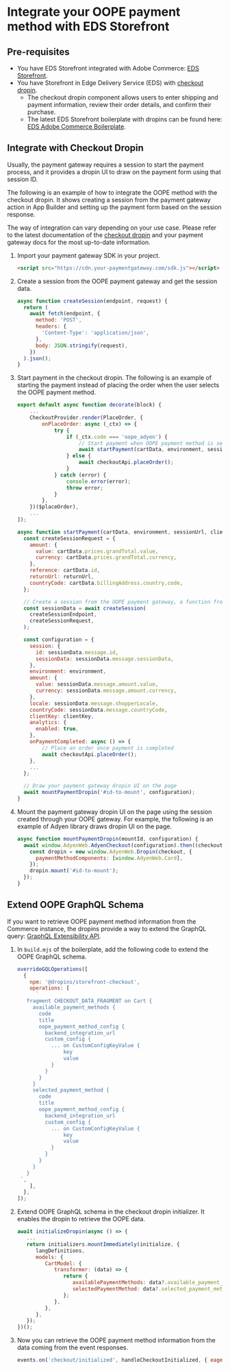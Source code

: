 # Integrate your OOPE payment method with EDS Storefront

## Pre-requisites

- You have EDS Storefront integrated with Adobe Commerce: [EDS Storefront](https://experienceleague.adobe.com/developer/commerce/storefront/).
- You have Storefront in Edge Delivery Service (EDS) with [checkout dropin](https://experienceleague.adobe.com/developer/commerce/storefront/dropins/checkout/).
  - The checkout dropin component allows users to enter shipping and payment information, review their order details, and confirm their purchase.
  - The latest EDS Storefront boilerplate with dropins can be found here: [EDS Adobe Commerce Boilerplate](https://github.com/hlxsites/aem-boilerplate-commerce).

## Integrate with Checkout Dropin

Usually, the payment gateway requires a session to start the payment process, and it provides a dropin UI to draw on the payment form using that session ID.

The following is an example of how to integrate the OOPE method with the checkout dropin. It shows creating a session from the payment gateway action in App Builder and setting up the payment form based on the session response.

The way of integration can vary depending on your use case. Please refer to the latest documentation of the [checkout dropin](https://experienceleague.adobe.com/developer/commerce/storefront/dropins/checkout/) and your payment gateway docs for the most up-to-date information.

1. Import your payment gateway SDK in your project.
   ```html
   <script src="https://cdn.your-paymentgateway.com/sdk.js"></script>
   ```
2. Create a session from the OOPE payment gateway and get the session data.
   ```javascript
   async function createSession(endpoint, request) {
     return (
       await fetch(endpoint, {
         method: 'POST',
         headers: {
           'Content-Type': 'application/json',
         },
         body: JSON.stringify(request),
       })
     ).json();
   }
   ```
3. Start payment in the checkout dropin.
   The following is an example of starting the payment instead of placing the order when the user selects the OOPE payment method.

   ```javascript
   export default async function decorate(block) {
       ...
       CheckoutProvider.render(PlaceOrder, {
           onPlaceOrder: async (_ctx) => {
               try {
                   if (_ctx.code === 'oope_adyen') {
                       // Start payment when OOPE payment method is selected
                       await startPayment(cartData, environment, sessionUrl, clientKey, returnUrl);
                   } else {
                       await checkoutApi.placeOrder();
                   }
               } catch (error) {
                   console.error(error);
                   throw error;
               }
           },
       })($placeOrder),
       ...
   ]);

   async function startPayment(cartData, environment, sessionUrl, clientKey, returnUrl) {
     const createSessionRequest = {
       amount: {
         value: cartData.prices.grandTotal.value,
         currency: cartData.prices.grandTotal.currency,
       },
       reference: cartData.id,
       returnUrl: returnUrl,
       countryCode: cartData.billingAddress.country.code,
     };

     // Create a session from the OOPE payment gateway, a function from the previous step
     const sessionData = await createSession(
       createSessionEndpoint,
       createSessionRequest,
     );

     const configuration = {
       session: {
         id: sessionData.message.id,
         sessionData: sessionData.message.sessionData,
       },
       environment: environment,
       amount: {
         value: sessionData.message.amount.value,
         currency: sessionData.message.amount.currency,
       },
       locale: sessionData.message.shopperLocale,
       countryCode: sessionData.message.countryCode,
       clientKey: clientKey,
       analytics: {
         enabled: true,
       },
       onPaymentCompleted: async () => {
           // Place an order once payment is completed
           await checkoutApi.placeOrder();
       },
       ...
     };

     // Draw your payment gateway dropin UI on the page
     await mountPaymentDropin('#id-to-mount', configuration);
   }
   ```

4. Mount the payment gateway dropin UI on the page using the session created through your OOPE gateway.
   For example, the following is an example of Adyen library draws dropin UI on the page.
   ```javascript
   async function mountPaymentDropin(mountId, configuration) {
     await window.AdyenWeb.AdyenCheckout(configuration).then((checkout) => {
       const dropin = new window.AdyenWeb.Dropin(checkout, {
         paymentMethodComponents: [window.AdyenWeb.Card],
       });
       dropin.mount('#id-to-mount');
     });
   }
   ```

## Extend OOPE GraphQL Schema

<!-- TODO: replace with the official document once dropin extensibility is released -->

If you want to retrieve OOPE payment method information from the Commerce instance, the dropins provide a way to extend the GraphQL query: [GraphQL Extensibility API](https://experience-qa.adobe.net/solutions/Commerce-Storefront-StorefrontSDK/assets/qa20241014160243/storybook/index.html?path=/docs/build-tools-graphql-api--overview).

1. In `build.mjs` of the boilerplate, add the following code to extend the OOPE GraphQL schema.

   ```javascript
   overrideGQLOperations([
     {
       npm: '@dropins/storefront-checkout',
       operations: [
         `
      fragment CHECKOUT_DATA_FRAGMENT on Cart {
        available_payment_methods {
          code
          title
          oope_payment_method_config {
            backend_integration_url
            custom_config {
              ... on CustomConfigKeyValue {
                  key
                  value
              }
            }
          }
        }
        selected_payment_method {
          code
          title
          oope_payment_method_config {
            backend_integration_url
            custom_config {
              ... on CustomConfigKeyValue {
                  key
                  value
              }
            }
          }
        }
      }
    `,
       ],
     },
   ]);
   ```

2. Extend OOPE GraphQL schema in the checkout dropin initializer. It enables the dropin to retrieve the OOPE data.

   ```javascript
   await initializeDropin(async () => {
      ...
      return initializers.mountImmediately(initialize, {
         langDefinitions,
         models: {
            CartModel: {
               transformer: (data) => {
                  return {
                     availablePaymentMethods: data?.available_payment_methods,
                     selectedPaymentMethod: data?.selected_payment_method,
                  };
               },
            },
         },
      });
   })();
   ```

3. Now you can retrieve the OOPE payment method information from the data coming from the event responses.
   ```javascript
   events.on('checkout/initialized', handleCheckoutInitialized, { eager: true });
   ```
